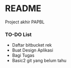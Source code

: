 # README #

Project akhir PAPBL

### TO-DO List ###

* Daftar bitbucket rek
* Buat Design Aplikasi
* Bagi Tugas
* Basic2 git yang belum tahu